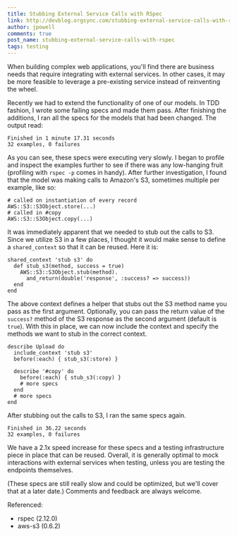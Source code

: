 ```yaml
---
title: Stubbing External Service Calls with RSpec
link: http://devblog.orgsync.com/stubbing-external-service-calls-with-rspec/
author: jpowell
comments: true
post_name: stubbing-external-service-calls-with-rspec
tags: testing
---
```


When building complex web applications, you'll find there are business needs that require integrating with external services. In other cases, it may be more feasible to leverage a pre-existing service instead of reinventing the wheel.

Recently we had to extend the functionality of one of our models. In TDD fashion, I wrote some failing specs and made them pass. After finishing the additions, I ran all the specs for the models that had been changed. The output read:


    Finished in 1 minute 17.31 seconds
    32 examples, 0 failures


As you can see, these specs were executing very slowly. I began to profile and inspect the examples further to see if there was any low-hanging fruit (profiling with `rspec -p` comes in handy). After further investigation, I found that the model was making calls to Amazon's S3, sometimes multiple per example, like so:


    # called on instantiation of every record
    AWS::S3::S3Object.store(...)
    # called in #copy
    AWS::S3::S3Object.copy(...)


It was immediately apparent that we needed to stub out the calls to S3. Since we utilize S3 in a few places, I thought it would make sense to define a `shared_context` so that it can be reused. Here it is:


    shared_context 'stub s3' do
      def stub_s3(method, success = true)
        AWS::S3::S3Object.stub(method).
          and_return(double('response', :success? => success))
      end
    end


The above context defines a helper that stubs out the S3 method name you pass as the first argument. Optionally, you can pass the return value of the `success?` method of the S3 response as the second argument (default is `true`). With this in place, we can now include the context and specify the methods we want to stub in the correct context.


    describe Upload do
      include_context 'stub s3'
      before(:each) { stub_s3(:store) }

      describe '#copy' do
        before(:each) { stub_s3(:copy) }
        # more specs
      end
      # more specs
    end


After stubbing out the calls to S3, I ran the same specs again.


    Finished in 36.22 seconds
    32 examples, 0 failures


We have a 2.1x speed increase for these specs and a testing infrastructure piece in place that can be reused. Overall, it is generally optimal to mock interactions with external services when testing, unless you are testing the endpoints themselves.

(These specs are still really slow and could be optimized, but we'll cover that at a later date.) Comments and feedback are always welcome.

Referenced:

  * rspec (2.12.0)
  * aws-s3 (0.6.2)
